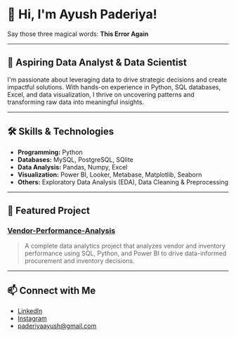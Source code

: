 # 👋 Hi, I'm Ayush Paderiya!

Say those three magical words: **This Error Again**

---

## 🚀 Aspiring Data Analyst & Data Scientist

I'm passionate about leveraging data to drive strategic decisions and create impactful solutions. With hands-on experience in Python, SQL databases, Excel, and data visualization, I thrive on uncovering patterns and transforming raw data into meaningful insights.

---

## 🛠️ Skills & Technologies

- **Programming:** Python
- **Databases:** MySQL, PostgreSQL, SQlite
- **Data Analysis:** Pandas, Numpy, Excel
- **Visualization:** Power BI, Looker, Metabase, Matplotlib, Seaborn
- **Others:** Exploratory Data Analysis (EDA), Data Cleaning & Preprocessing

---

## 🌟 Featured Project

### [Vendor-Performance-Analysis](https://github.com/AyushPaderiya/Vendor-Performance-Analysis)

> A complete data analytics project that analyzes vendor and inventory performance using SQL, Python, and Power BI to drive data-informed procurement and inventory decisions.
---

## 📫 Connect with Me

- [LinkedIn](https://www.linkedin.com/in/ayush-paderiya-94b2a3131)
- [Instagram](https://www.instagram.com/ayushpaderiya/)
- paderiyaayush@gmail.com
